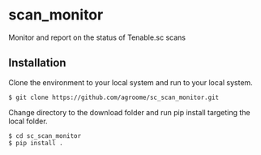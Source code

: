 # scan_monitor

Monitor and report on the status of Tenable.sc scans

## Installation

Clone the environment to your local system and run to your local system.

```shell script
$ git clone https://github.com/agroome/sc_scan_monitor.git
```

Change directory to the download folder and run pip install targeting the local folder.


```shell script
$ cd sc_scan_monitor
$ pip install .
```

